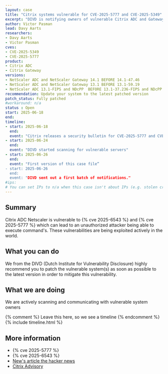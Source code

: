 ```yaml
---
layout: case
title: "Citrix systems vulnerable for CVE-2025-5777 and CVE-2025-5349"
excerpt: "DIVD is notifying owners of vulnerable Citrix ADC and Gateway systems"
author: Victor Pasman
lead: Davy Aarts
researchers:
- Davy Aarts
- Victor Pasman
cves:
- CVE-2025-5349
- CVE-2025-5777
product: 
- Citrix ADC
- Citrix Gateway
versions: 
- NetScaler ADC and NetScaler Gateway 14.1 BEFORE 14.1-47.46
- NetScaler ADC and NetScaler Gateway 13.1 BEFORE 13.1-59.19
- NetScaler ADC 13.1-FIPS and NDcPP  BEFORE 13.1-37.236-FIPS and NDcPP
recommendation: Update your system to the latest patched version
patch_status: Fully patched
#workaround: n/a
status : Open
start: 2025-06-18
end: 
timeline:
- start: 2025-06-18
  end:
  event: "Citrix releases a security bulletin for CVE-2025-5777 and CVE-2025-5349"
- start: 2025-06-24
  end:
  event: "DIVD started scanning for vulnerable servers"  
- start: 2025-06-26
  end:
  event: "First version of this case file”
- start: 2025-06-26
  end:
  event: "DIVD sent out a first batch of notifications."
#ips: 
# You can set IPs to n/a when this case isn't about IPs (e.g. stolen credentials)
---
```

## Summary
Citrix ADC Netscaler is vulnerable to {% cve 2025-6543 %} and {% cve 2025-5777 %} which can lead to an unauthorized attacker being able to execute command's.
These vulnerabilities are being exploited actively in the world.

## What you can do
We from the DIVD (Dutch Institute for Vulnerability Disclosure) highly recommend you to patch the vulnerable system(s) as soon as possible to the latest version in order to mitigate this vulnerability. 

## What we are doing
We are actively scanning and communicating with vulnerable system owners

{% comment %}  Leave this here, so we see a timeline {% endcomment %}
{% include timeline.html %}


## More information
* {% cve 2025-5777 %}
* {% cve 2025-6543 %}
* [New's article the hacker news](https://thehackernews.com/2025/06/citrix-releases-emergency-patches-for.html)
* [Citrix Advisory](https://support.citrix.com/support-home/kbsearch/article?articleNumber=CTX694788)
